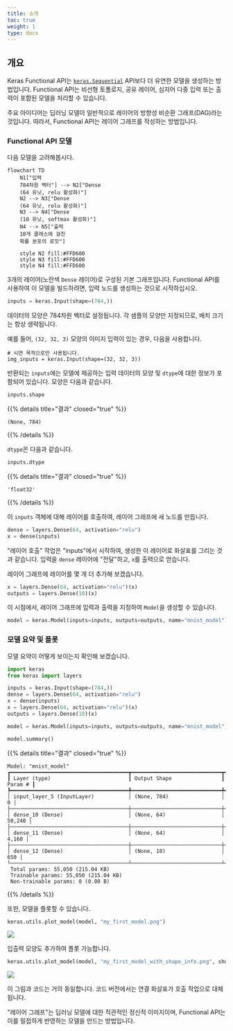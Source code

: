 ```yaml
---
title: 소개
toc: true
weight: 1
type: docs
---
```


## 개요

Keras Functional API는 [`keras.Sequential`](/docs/model/creation/sequential_api/) API보다 더 유연한 모델을 생성하는 방법입니다. Functional API는 비선형 토폴로지, 공유 레이어, 심지어 다중 입력 또는 출력이 포함된 모델을 처리할 수 있습니다.

주요 아이디어는 딥러닝 모델이 일반적으로 레이어의 방향성 비순환 그래프(DAG)라는 것입니다. 따라서, Functional API는 레이어 그래프를 작성하는 방법입니다.

### Functional API 모델

다음 모델을 고려해봅시다.

```mermaid
flowchart TD
    N1["입력
    784차원 벡터"] --> N2["Dense
    (64 유닛, relu 활성화)"]
    N2 --> N3["Dense
    (64 유닛, relu 활성화)"]
    N3 --> N4["Dense
    (10 유닛, softmax 활성화)"]
    N4 --> N5["출력
    10개 클래스에 걸친
    확률 분포의 로짓"]

    style N2 fill:#FFD600
    style N3 fill:#FFD600
    style N4 fill:#FFD600
```

3개의 레이어(노란색 `Dense` 레이어)로 구성된 기본 그래프입니다. Functional API를 사용하여 이 모델을 빌드하려면, 입력 노드를 생성하는 것으로 시작하십시오.

```python
inputs = keras.Input(shape=(784,))
```

데이터의 모양은 784차원 벡터로 설정됩니다. 각 샘플의 모양만 지정되므로, 배치 크기는 항상 생략됩니다.

예를 들어, `(32, 32, 3)` 모양의 이미지 입력이 있는 경우, 다음을 사용합니다.

```
# 시연 목적으로만 사용됩니다.
img_inputs = keras.Input(shape=(32, 32, 3))
```

반환되는 `inputs`에는 모델에 제공하는 입력 데이터의 모양 및 `dtype`에 대한 정보가 포함되어 있습니다. 모양은 다음과 같습니다.

```python
inputs.shape
```

{{% details title="결과" closed="true" %}}

```plain
(None, 784)
```

{{% /details %}}

`dtype`은 다음과 같습니다.

```python
inputs.dtype
```

{{% details title="결과" closed="true" %}}

```plain
'float32'
```

{{% /details %}}

이 `inputs` 객체에 대해 레이어를 호출하여, 레이어 그래프에 새 노드를 만듭니다.

```python
dense = layers.Dense(64, activation="relu")
x = dense(inputs)
```

"레이어 호출" 작업은 "inputs"에서 시작하여, 생성한 이 레이어로 화살표를 그리는 것과 같습니다. 입력을 `dense` 레이어에 "전달"하고, `x`를 출력으로 얻습니다.

레이어 그래프에 레이어를 몇 개 더 추가해 보겠습니다.

```python
x = layers.Dense(64, activation="relu")(x)
outputs = layers.Dense(10)(x)
```

이 시점에서, 레이어 그래프에 입력과 출력을 지정하여 `Model`을 생성할 수 있습니다.

```python
model = keras.Model(inputs=inputs, outputs=outputs, name="mnist_model")
```

### 모델 요약 및 플롯

모델 요약이 어떻게 보이는지 확인해 보겠습니다.

```python
import keras
from keras import layers

inputs = keras.Input(shape=(784,))
dense = layers.Dense(64, activation="relu")
x = dense(inputs)
x = layers.Dense(64, activation="relu")(x)
outputs = layers.Dense(10)(x)

model = keras.Model(inputs=inputs, outputs=outputs, name="mnist_model")
```

```python
model.summary()
```

{{% details title="결과" closed="true" %}}

```plain
Model: "mnist_model"
┏━━━━━━━━━━━━━━━━━━━━━━━━━━━━━━━━━━━━━━┳━━━━━━━━━━━━━━━━━━━━━━━━━━━━━┳━━━━━━━━━━━━━━━━━┓
┃ Layer (type)                         ┃ Output Shape                ┃         Param # ┃
┡━━━━━━━━━━━━━━━━━━━━━━━━━━━━━━━━━━━━━━╇━━━━━━━━━━━━━━━━━━━━━━━━━━━━━╇━━━━━━━━━━━━━━━━━┩
│ input_layer_5 (InputLayer)           │ (None, 784)                 │               0 │
├──────────────────────────────────────┼─────────────────────────────┼─────────────────┤
│ dense_10 (Dense)                     │ (None, 64)                  │          50,240 │
├──────────────────────────────────────┼─────────────────────────────┼─────────────────┤
│ dense_11 (Dense)                     │ (None, 64)                  │           4,160 │
├──────────────────────────────────────┼─────────────────────────────┼─────────────────┤
│ dense_12 (Dense)                     │ (None, 10)                  │             650 │
└──────────────────────────────────────┴─────────────────────────────┴─────────────────┘
 Total params: 55,050 (215.04 KB)
 Trainable params: 55,050 (215.04 KB)
 Non-trainable params: 0 (0.00 B)
```

{{% /details %}}

또한, 모델을 플롯할 수 있습니다.

```python
keras.utils.plot_model(model, "my_first_model.png")
```

![](./model_plot.png)

입츨력 모양도 추가하여 플롯 가능합니다.

```python
keras.utils.plot_model(model, "my_first_model_with_shape_info.png", show_shapes=True)
```

![](./model_plot-2.png)

이 그림과 코드는 거의 동일합니다. 코드 버전에서는 연결 화살표가 호출 작업으로 대체됩니다.

"레이어 그래프"는 딥러닝 모델에 대한 직관적인 정신적 이미지이며, Functional API는 이를 밀접하게 반영하는 모델을 만드는 방법입니다.
